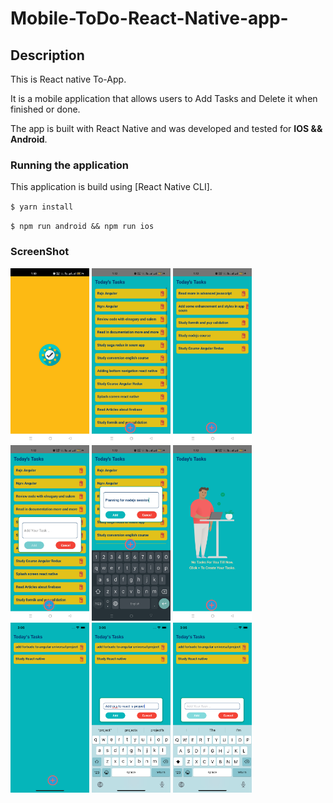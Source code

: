 # Mobile-ToDo-React-Native-app-

## Description

This is React native To-App.

It is a mobile application that allows users to Add Tasks and Delete it when finished or done.

The app is built with React Native and was developed and tested for **IOS && Android**.

### Running the application

This application is build using [React Native CLI].

`$ yarn install`

`$ npm run android && npm run ios`

### ScreenShot

<p float="left">

  <img src="screenshot/1.jpg" width="25%" />
  <img src="screenshot/2.jpg" width="25%" />
  <img src="screenshot/3.jpg" width="25%" />
  <img src="screenshot/4.jpg" width="25%" />
  <img src="screenshot/5.jpg" width="25%" />
  <img src="screenshot/6.jpg" width="25%" />
  <img src="screenshot/7.png" width="25%" />
  <img src="screenshot/8.png" width="25%" />
  <img src="screenshot/9.png" width="25%" />

</p>
